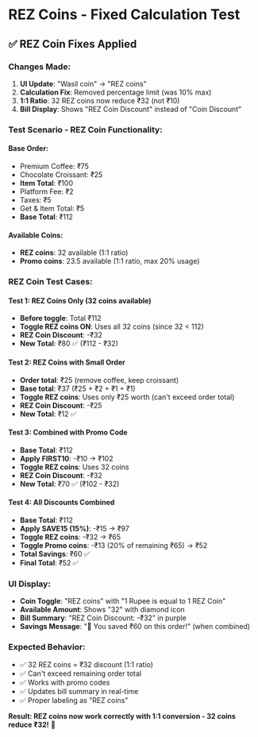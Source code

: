 # REZ Coins - Fixed Calculation Test

## ✅ REZ Coin Fixes Applied

### **Changes Made:**
1. **UI Update**: "Wasil coin" → "REZ coins" 
2. **Calculation Fix**: Removed percentage limit (was 10% max)
3. **1:1 Ratio**: 32 REZ coins now reduce ₹32 (not ₹10)
4. **Bill Display**: Shows "REZ Coin Discount" instead of "Coin Discount"

### **Test Scenario - REZ Coin Functionality:**

#### **Base Order:**
- Premium Coffee: ₹75
- Chocolate Croissant: ₹25
- **Item Total**: ₹100
- Platform Fee: ₹2
- Taxes: ₹5
- Get & Item Total: ₹5
- **Base Total**: ₹112

#### **Available Coins:**
- **REZ coins**: 32 available (1:1 ratio)
- **Promo coins**: 23.5 available (1:1 ratio, max 20% usage)

### **REZ Coin Test Cases:**

#### **Test 1: REZ Coins Only (32 coins available)**
- **Before toggle**: Total ₹112
- **Toggle REZ coins ON**: Uses all 32 coins (since 32 < 112)
- **REZ Coin Discount**: -₹32
- **New Total**: ₹80 ✅ (₹112 - ₹32)

#### **Test 2: REZ Coins with Small Order**
- **Order total**: ₹25 (remove coffee, keep croissant)
- **Base total**: ₹37 (₹25 + ₹2 + ₹1 + ₹1)
- **Toggle REZ coins**: Uses only ₹25 worth (can't exceed order total)
- **REZ Coin Discount**: -₹25
- **New Total**: ₹12 ✅

#### **Test 3: Combined with Promo Code**
- **Base Total**: ₹112
- **Apply FIRST10**: -₹10 → ₹102
- **Toggle REZ coins**: Uses 32 coins
- **REZ Coin Discount**: -₹32
- **New Total**: ₹70 ✅ (₹102 - ₹32)

#### **Test 4: All Discounts Combined**
- **Base Total**: ₹112
- **Apply SAVE15 (15%)**: -₹15 → ₹97
- **Toggle REZ coins**: -₹32 → ₹65
- **Toggle Promo coins**: -₹13 (20% of remaining ₹65) → ₹52
- **Total Savings**: ₹60 ✅
- **Final Total**: ₹52 ✅

### **UI Display:**
- **Coin Toggle**: "REZ coins" with "1 Rupee is equal to 1 REZ Coin"
- **Available Amount**: Shows "32" with diamond icon
- **Bill Summary**: "REZ Coin Discount: -₹32" in purple
- **Savings Message**: "🎉 You saved ₹60 on this order!" (when combined)

### **Expected Behavior:**
- ✅ 32 REZ coins = ₹32 discount (1:1 ratio)
- ✅ Can't exceed remaining order total
- ✅ Works with promo codes
- ✅ Updates bill summary in real-time
- ✅ Proper labeling as "REZ coins"

**Result: REZ coins now work correctly with 1:1 conversion - 32 coins reduce ₹32!** 🎉